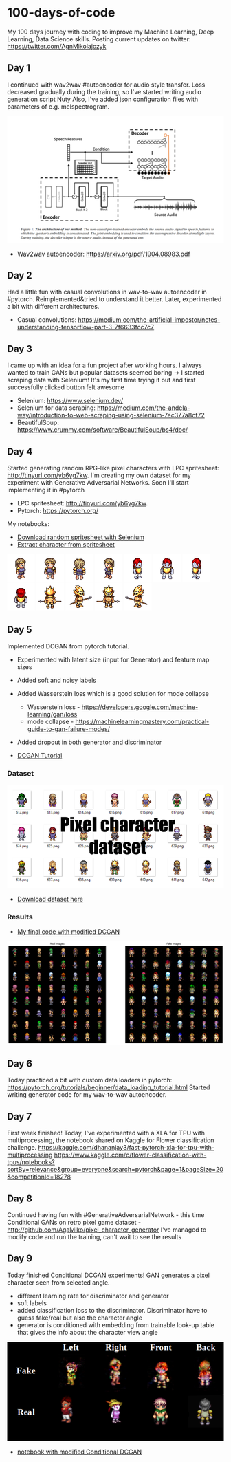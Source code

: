 # 100-days-of-code
My 100 days journey with coding to improve my Machine Learning, Deep Learning, Data Science skills. Posting current updates on twitter: https://twitter.com/AgnMikolajczyk

## Day 1
I continued with wav2wav #autoencoder for audio style transfer. Loss decreased gradually during the training, so I've started writing audio generation script Nuty Also, I've added json configuration files with parameters of e.g. melspectrogram.

![](images/wav2wav.PNG)

* Wav2wav autoencoder: https://arxiv.org/pdf/1904.08983.pdf

## Day 2
Had a little fun with casual convolutions in wav-to-wav autoencoder in #pytorch. Reimplemented&tried to understand it better. Later, experimented a bit with different architectures.

* Casual convolutions: https://medium.com/the-artificial-impostor/notes-understanding-tensorflow-part-3-7f6633fcc7c7

## Day 3
I came up with an idea for a fun project  after working hours. I always wanted to train GANs but popular datasets seemed boring -> I started scraping data with Selenium! It's my first time trying it out and first successfully clicked button felt awesome

* Selenium: https://www.selenium.dev/
* Selenium for data scraping: https://medium.com/the-andela-way/introduction-to-web-scraping-using-selenium-7ec377a8cf72
* BeautifulSoup: https://www.crummy.com/software/BeautifulSoup/bs4/doc/

## Day 4
Started generating random RPG-like pixel characters with LPC spritesheet: http://tinyurl.com/yb6yg7kw. I'm creating my own dataset for my experiment with Generative Adversarial Networks. Soon I'll start implementing it in #pytorch 

* LPC spritesheet: http://tinyurl.com/yb6yg7kw.
* Pytorch: https://pytorch.org/

My notebooks:
* [Download random spritesheet with Selenium](https://github.com/AgaMiko/pixel_character_generator/blob/master/notebooks/1_download_random_spritesheet.ipynb)
* [Extract character from spritesheet](https://github.com/AgaMiko/pixel_character_generator/blob/master/notebooks/2_extract_character.ipynb)

 ![](images/58.png)  ![](images/58_2.png)  ![](images/58_3.png)  ![](images/58_4.png)
 ![](images/212.png)  ![](images/212_2.png)  ![](images/212_3.png)  ![](images/212_4.png)
 ![](images/584.png)  ![](images/584_2.png)  ![](images/584_3.png)  ![](images/584_4.png)

## Day 5
Implemented DCGAN from pytorch tutorial.
  * Experimented with latent size (input for Generator) and feature map sizes 
  * Added soft and noisy labels
  * Added Wasserstein loss which is a good solution for mode collapse
    * Wasserstein loss - https://developers.google.com/machine-learning/gan/loss
    * mode collapse - https://machinelearningmastery.com/practical-guide-to-gan-failure-modes/
  * Added dropout in both generator and discriminator

* [DCGAN Tutorial](https://pytorch.org/tutorials/beginner/dcgan_faces_tutorial.html)

### Dataset
![](images/random_chars.png)

* [Download dataset here](https://github.com/AgaMiko/pixel_character_generator)


### Results
* [My final code with modified DCGAN](https://github.com/AgaMiko/pixel_character_generator/blob/master/notebooks/3_DCGAN.ipynb)

 ![](images/real_fake.png)
 
## Day 6
Today practiced a bit with custom data loaders in pytorch: https://pytorch.org/tutorials/beginner/data_loading_tutorial.html
Started writing generator code for my wav-to-wav autoencoder.

## Day 7
First week finished! Today, I've experimented with a XLA for TPU with multiprocessing, the notebook shared on Kaggle for Flower classification challenge.  https://kaggle.com/dhananjay3/fast-pytorch-xla-for-tpu-with-multiprocessing
https://www.kaggle.com/c/flower-classification-with-tpus/notebooks?sortBy=relevance&group=everyone&search=pytorch&page=1&pageSize=20&competitionId=18278

## Day 8
Continued having fun with #GenerativeAdversarialNetwork - this time Conditional GANs on retro pixel game dataset - http://github.com/AgaMiko/pixel_character_generator
I've managed to modify code and run the training, can't wait to see the results

## Day 9
Today finished Conditional DCGAN experiments! GAN generates a pixel character seen from selected angle.

* different learning rate for discriminator and generator
* soft labels
* added classification loss to the discriminator. Discriminator have to guess fake/real but also the character angle
* generator is conditioned with embedding from trainable look-up table that gives the info about the character view angle

![](https://github.com/AgaMiko/pixel_character_generator/blob/master/images/CGAN.PNG)

* [notebook with modified Conditional DCGAN](https://github.com/AgaMiko/pixel_character_generator/blob/master/notebooks/4_Conditional_DCGAN.ipynb)
